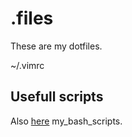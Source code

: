 # .files  
  
These are my dotfiles.  
  
~/.vimrc  
  
## Usefull scripts  ##  
Also [here](https://github.com/gdlfr/my_bash_scripts) my_bash_scripts.
